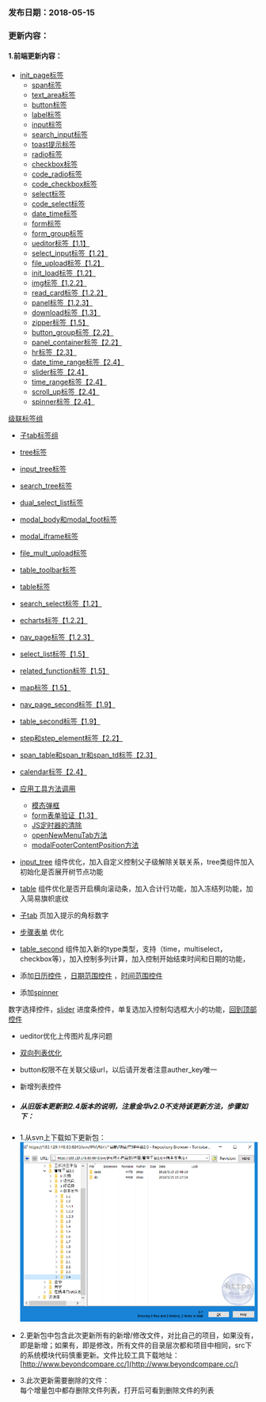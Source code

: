### 发布日期：2018-05-15

### 更新内容：

#### 1.前端更新内容：
* [init\_page标签](ji-ben-biao-dan-kong-jian/initpage-biao-qian-3010-shi-3011.md)
  * [span标签](ji-ben-biao-dan-kong-jian/spanbiao-qian.md)
  * [text\_area标签](ji-ben-biao-dan-kong-jian/textarea-biao-qian-3010-shi-3011.md)
  * [button标签](ji-ben-biao-dan-kong-jian/buttonbiao-qian-3010-shi-3011.md)
  * [label标签](ji-ben-biao-dan-kong-jian/labelbiao-qian-3010-shi-3011.md)
  * [input标签](ji-ben-biao-dan-kong-jian/inputbiao-qian-3010-shi-3011.md)
  * [search\_input标签](ji-ben-biao-dan-kong-jian/searchinput-biao-qian-3010-lu-3011.md)
  * [toast提示标签](ji-ben-biao-dan-kong-jian/toastbiao-qian-3010-shi-3011.md)
  * [radio标签](ji-ben-biao-dan-kong-jian/radiobiao-qian-3010-lu-3011.md)
  * [checkbox标签](ji-ben-biao-dan-kong-jian/checkboxbiao-qian-3010-lu-3011.md)
  * [code\_radio标签](ji-ben-biao-dan-kong-jian/coderadio-biao-qian-3010-lu-3011.md)
  * [code\_checkbox标签](ji-ben-biao-dan-kong-jian/codecheckbox-biao-qian-3010-lu-3011.md)
  * [select标签](ji-ben-biao-dan-kong-jian/selectbiao-qian.md)
  * [code\_select标签](ji-ben-biao-dan-kong-jian/codeselect-biao-qian-3010-shi-3011.md)
  * [date\_time标签](ji-ben-biao-dan-kong-jian/datetime-biao-qian-3010-lu-3011.md)
  * [form标签](ji-ben-biao-dan-kong-jian/formbiao-dan-biao-qian.md)
  * [form\_group标签](ji-ben-biao-dan-kong-jian/formgroup-biao-qian.md)
  * [ueditor标签【1.1】](ji-ben-biao-dan-kong-jian/ueditorbiao-qian.md)
  * [select\_input标签【1.2】](ji-ben-biao-dan-kong-jian/selectinput-biao-qian-3010-1-2.md)
  * [file\_upload标签【1.2】](ji-ben-biao-dan-kong-jian/fileupload-biao-qian-3010-1-2.md)
  * [init\_load标签【1.2】](ji-ben-biao-dan-kong-jian/initload-biao-qian-3010-1-2.md)
  * [img标签【1.2.2】](ji-ben-biao-dan-kong-jian/imgbiao-qian-3010-1-3.md)
  * [read\_card标签【1.2.2】](ji-ben-biao-dan-kong-jian/readcard-biao-qian.md)
  * [panel标签【1.2.3】](ji-ben-biao-dan-kong-jian/panelbiao-qian.md)
  * [download标签【1.3】](ji-ben-biao-dan-kong-jian/downloadbiao-qian.md)
  * [zipper标签【1.5】](ji-ben-biao-dan-kong-jian/zipperbiao-qian-3010-1-5.md)
  * [button\_group标签【2.2】](ji-ben-biao-dan-kong-jian/buttongroup-biao-qian-3010-2-2.md)
  * [panel\_container标签【2.2】](ji-ben-biao-dan-kong-jian/panelcontainer-biao-qian-3010-2-2.md)
  * [hr标签【2.3】](ji-ben-biao-dan-kong-jian/hrbiao-qian.md)
  * [date\_time\_range标签【2.4】](ji-ben-biao-dan-kong-jian/datetime-range-biao-qian.md)
  * [slider标签【2.4】](ji-ben-biao-dan-kong-jian/sliderbiao-qian-3010-2-4.md)
  * [time\_range标签【2.4】](ji-ben-biao-dan-kong-jian/timerange-biao-qian-3010-2-4.md)
  * [scroll\_up标签【2.4】](ji-ben-biao-dan-kong-jian/scrollup-biao-qian-3010-2-4.md)
  * [spinner标签【2.4】](ji-ben-biao-dan-kong-jian/spinnerbiao-qian-3010-2-4.md)

[级联标签组](ji-ben-biao-dan-kong-jian/casselect-parent-biao-qian-3010-shi-3011.md)
  * [子tab标签组](ji-ben-biao-dan-kong-jian/zi-tab-biao-qian-zu-3010-shi-3011.md)
  * [tree标签](ji-ben-biao-dan-kong-jian/tree.md)
  * [input\_tree标签](ji-ben-biao-dan-kong-jian/inputtreebiao-qian-3010-shi-3011.md)
  * [search\_tree标签](ji-ben-biao-dan-kong-jian/searchtreebiao-qian-3010-lu-3011.md)
  * [dual\_select\_list标签](ji-ben-biao-dan-kong-jian/dualselect-list-biao-qian-3010-lu-3011.md)
  * [modal\_body和modal\_foot标签](ji-ben-biao-dan-kong-jian/modalbody-biao-qian-3010-lu-3011.md)
  * [modal\_iframe标签](ji-ben-biao-dan-kong-jian/modaliframe-biao-qian-3010-lu-3011.md)
  * [file\_mult\_upload标签](ji-ben-biao-dan-kong-jian/filemult-upload-biao-qian-3010-lu-3011.md)
  * [table\_toolbar标签](ji-ben-biao-dan-kong-jian/tabletoolbar-biao-qian-3010-shi-3011.md)
  * [table标签](ji-ben-biao-dan-kong-jian/tablebiao-qian-3010-zhu-3011.md)
  * [search\_select标签【1.2】](ji-ben-biao-dan-kong-jian/searchselect-biao-qian.md)
  * [echarts标签【1.2.2】](ji-ben-biao-dan-kong-jian/echartbiao-qian.md)
  * [nav\_page标签【1.2.3】](ji-ben-biao-dan-kong-jian/navpage-biao-qian.md)
  * [select\_list标签【1.5】](ji-ben-biao-dan-kong-jian/selectlist-biao-qian.md)
  * [related\_function标签【1.5】](ji-ben-biao-dan-kong-jian/relatedfunction-biao-qian.md)
  * [map标签【1.5】](ji-ben-biao-dan-kong-jian/mapbiao-qian-3010-1-5.md)
  * [nav\_page\_second标签【1.9】](ji-ben-biao-dan-kong-jian/navpage-second-zu-jian-3010-1-9.md)
  * [table\_second标签【1.9】](ji-ben-biao-dan-kong-jian/tablesecond-biao-qian-3010-1-9.md)
  * [step和step\_element标签【2.2】](ji-ben-biao-dan-kong-jian/stephe-step-element-biao-qian.md)
  * [span\_table和span\_tr和span\_td标签【2.3】](ji-ben-biao-dan-kong-jian/spantable-he-span-tr-he-span-td-biao-qian-3010-2-3.md)
  * [calendar标签【2.4】](ji-ben-biao-dan-kong-jian/calendarbiao-qian.md)
* [应用工具方法调用](ying-yong-gong-ju-fang-fa-diao-yong-3010-shi-3001-lu-3011.md)
  * [模态弹框](ying-yong-gong-ju-fang-fa-diao-yong-3010-shi-3001-lu-3011/mo-tai-dan-kuang-3010-shi-3011.md)
  * [form表单验证【1.3】](ying-yong-gong-ju-fang-fa-diao-yong-3010-shi-3001-lu-3011/formbiao-dan-yan-zheng-3010-1-3.md)
  * [JS定时器的清除](ying-yong-gong-ju-fang-fa-diao-yong-3010-shi-3001-lu-3011/jsding-shi-qi-de-qing-chu.md)
  * [openNewMenuTab方法](ying-yong-gong-ju-fang-fa-diao-yong-3010-shi-3001-lu-3011/addtabsfang-fa.md)
  * [modalFooterContentPosition方法](ying-yong-gong-ju-fang-fa-diao-yong-3010-shi-3001-lu-3011/modalfootercontentpositionfang-fa.md)

* [input_tree](/ji-ben-biao-dan-kong-jian/inputtreebiao-qian-3010-shi-3011.md)
组件优化，加入自定义控制父子级解除关联关系，tree类组件加入初始化是否展开树节点功能
* [table](/ji-ben-biao-dan-kong-jian/tablebiao-qian-3010-zhu-3011.md)
组件优化是否开启横向滚动条，加入合计行功能，加入冻结列功能，加入简易旗帜底纹
* [子tab](/ji-ben-biao-dan-kong-jian/zi-tab-biao-qian-zu-3010-shi-3011.md)
页加入提示的角标数字
* [步骤表单](/ji-ben-biao-dan-kong-jian/stephe-step-element-biao-qian.md)
优化
* [table_second](/ji-ben-biao-dan-kong-jian/tablesecond-biao-qian-3010-1-9.md)
组件加入新的type类型，支持（time，multiselect，checkbox等），加入控制多列计算，加入控制开始结束时间和日期的功能，
* 添加[日历控件](/ji-ben-biao-dan-kong-jian/calendarbiao-qian.md)
，[日期范围控件](/ji-ben-biao-dan-kong-jian/datetime-range-biao-qian.md)
，[时间范围控件](/ji-ben-biao-dan-kong-jian/timerange-biao-qian-3010-2-4.md)

* 添加[spinner](/ji-ben-biao-dan-kong-jian/spinnerbiao-qian-3010-2-4.md)

数字选择控件，[slider](/ji-ben-biao-dan-kong-jian/sliderbiao-qian-3010-2-4.md)
进度条控件，单复选加入控制勾选框大小的功能，[回到顶部控件](/ji-ben-biao-dan-kong-jian/scrollup-biao-qian-3010-2-4.md)

* ueditor优化上传图片乱序问题
* [双向列表优化](/ji-ben-biao-dan-kong-jian/dualselect-list-biao-qian-3010-lu-3011.md)

* button权限不在关联父级url，以后请开发者注意auther_key唯一
* 新增列表控件

* ##### 从旧版本更新到2.4版本的说明，注意金华v2.0不支持该更新方法，步骤如下：
* 1.从svn上下载如下更新包：  
![](/assets/V2.4_1.png)
* 2.更新包中包含此次更新所有的新增/修改文件，对比自己的项目，如果没有，即是新增；如果有，即是修改，所有文件的目录层次都和项目中相同，src下的系统模块代码慎重更新。文件比较工具下载地址：[http://www.beyondcompare.cc/](http://www.beyondcompare.cc/)

* 3.此次更新需要删除的文件：  
  每个增量包中都存删除文件列表，打开后可看到删除文件的列表



